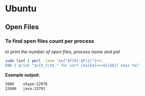 # Ubuntu

## Open Files

### To find open files count per process

*to print the number of open files, process name and pid*
```bash
sudo lsof | perl -lane '$x{"$F[0]:$F[1]"}++;
END { print "$x{$_}\t$_" for sort {$x{$a}<=>$x{$b}} keys %x}'
```

**Example output:**

```bash
5880    skype:22976
22686   java:23791
```
